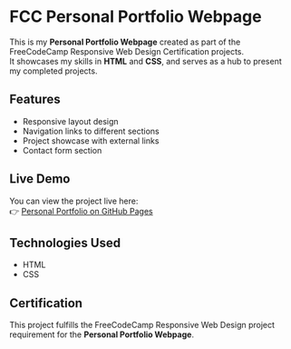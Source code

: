# FCC Personal Portfolio Webpage

This is my **Personal Portfolio Webpage** created as part of the FreeCodeCamp Responsive Web Design Certification projects.  
It showcases my skills in **HTML** and **CSS**, and serves as a hub to present my completed projects.

## Features
- Responsive layout design
- Navigation links to different sections
- Project showcase with external links
- Contact form section

## Live Demo
You can view the project live here:  
👉 [Personal Portfolio on GitHub Pages](https://your-username.github.io/fcc-personal-portfolio-webpage/)

## Technologies Used
- HTML
- CSS

## Certification
This project fulfills the FreeCodeCamp Responsive Web Design project requirement for the **Personal Portfolio Webpage**.
